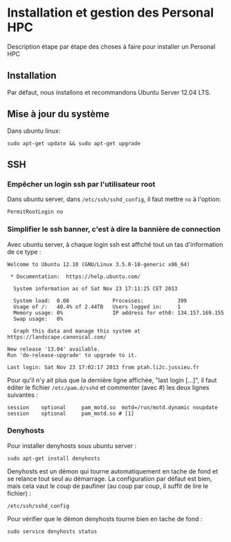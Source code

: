 Installation et gestion des Personal HPC
========================================

Description étape par étape des choses à faire pour installer un Personal HPC


## Installation

Par défaut, nous installons et recommandons Ubuntu Server 12.04 LTS.


## Mise à jour du système

Dans ubuntu linux:

```
sudo apt-get update && sudo apt-get upgrade
```


## SSH

### Empêcher un login ssh par l'utilisateur root

Dans ubuntu server, dans `/etc/ssh/sshd_config`, il faut mettre `no` à l'option:
```
PermitRootLogin no
```


### Simplifier le ssh banner, c'est à dire la bannière de connection

Avec ubuntu server, à chaque login ssh est affiché tout un tas d'information de ce type :
```
Welcome to Ubuntu 12.10 (GNU/Linux 3.5.0-18-generic x86_64)

 * Documentation:  https://help.ubuntu.com/

  System information as of Sat Nov 23 17:11:25 CET 2013

  System load:  0.08              Processes:           399
  Usage of /:   40.4% of 2.44TB   Users logged in:     1
  Memory usage: 0%                IP address for eth0: 134.157.169.155
  Swap usage:   0%

  Graph this data and manage this system at https://landscape.canonical.com/

New release '13.04' available.
Run 'do-release-upgrade' to upgrade to it.

Last login: Sat Nov 23 17:02:17 2013 from ptah.li2c.jussieu.fr

```
Pour qu'il n'y ait plus que la dernière ligne affichée, "last login [...]", il faut éditer le fichier `/etc/pam.d/sshd` et commenter (avec #) les deux lignes suivantes :
```
session    optional     pam_motd.so  motd=/run/motd.dynamic noupdate
session    optional     pam_motd.so # [1]
```


### Denyhosts

Pour installer denyhosts sous ubuntu server :
```
sudo apt-get install denyhosts
```
Denyhosts est un démon qui tourne automatiquement en tache de fond et se relance tout seul au démarrage.
La configuration par défaut est bien, mais cela vaut le coup de paufiner (au coup par coup, il suffit de lire le fichier) :
```
/etc/ssh/sshd_config
```

Pour vérifier que le démon denyhosts tourne bien en tache de fond :
```
sudo service denyhosts status
```

